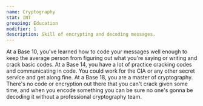 ```yaml
---
name: Cryptography
stat: INT
grouping: Education
modifier: 1
description: Skill of encrypting and decoding messages.
---
```


At a Base 10, you've learned how to code
your messages well enough to keep the
average person from figuring out what
you're saying or writing and crack basic
codes. At a Base 14, you have a lot of
practice cracking codes and communicating
in code. You could work for the CIA
or any other secret service and get along
fine. At a Base 18, you are a master of
cryptography. There's no code or encryption
out there that you can't crack given
some time, and when you encode something
you can be sure no one's gonna be
decoding it without a professional cryptography
team.